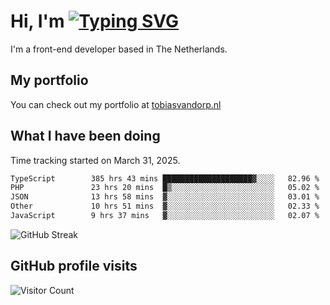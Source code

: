 # Hi, I'm [![Typing SVG](https://readme-typing-svg.demolab.com?font=Fira+Code&pause=1000&width=435&lines=tobiasvdorp)](https://git.io/typing-svg)

I'm a front-end developer based in The Netherlands.

## My portfolio

You can check out my portfolio at [tobiasvandorp.nl](https://www.tobiasvandorp.nl/)

## What I have been doing

Time tracking started on March 31, 2025.

<!--START_SECTION:waka-->

```txt
TypeScript        385 hrs 43 mins ████████████████████▓░░░░   82.96 %
PHP               23 hrs 20 mins  █▒░░░░░░░░░░░░░░░░░░░░░░░   05.02 %
JSON              13 hrs 58 mins  ▓░░░░░░░░░░░░░░░░░░░░░░░░   03.01 %
Other             10 hrs 51 mins  ▓░░░░░░░░░░░░░░░░░░░░░░░░   02.33 %
JavaScript        9 hrs 37 mins   ▓░░░░░░░░░░░░░░░░░░░░░░░░   02.07 %
```

<!--END_SECTION:waka-->

![GitHub Streak](https://streak-stats.demolab.com?user=tobiasvdorp&theme=dark&hide_border=true&mode=weekly&background=36%2C6400A6%2C000000)

## GitHub profile visits

![Visitor Count](https://profile-counter.glitch.me/tobiasvdorp/count.svg)
